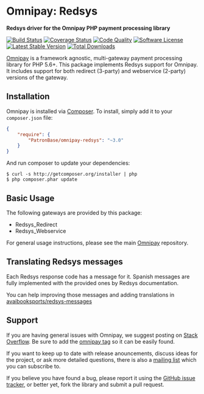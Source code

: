 # Omnipay: Redsys

**Redsys driver for the Omnipay PHP payment processing library**

[![Build Status](https://travis-ci.org/PatronBase/omnipay-redsys.png?branch=master)](https://travis-ci.org/PatronBase/omnipay-redsys)
[![Coverage Status](https://img.shields.io/scrutinizer/coverage/g/PatronBase/omnipay-redsys.svg?style=flat)](https://scrutinizer-ci.com/g/PatronBase/omnipay-redsys/code-structure)
[![Code Quality](https://img.shields.io/scrutinizer/g/PatronBase/omnipay-redsys.svg?style=flat)](https://scrutinizer-ci.com/g/PatronBase/omnipay-redsys/?branch=master)
[![Software License](https://img.shields.io/badge/license-MIT-brightgreen.svg?style=flat)](LICENSE.md)
[![Latest Stable Version](https://poser.pugx.org/PatronBase/omnipay-redsys/version.png)](https://packagist.org/packages/patronbase/omnipay-redsys)
[![Total Downloads](https://poser.pugx.org/patronbase/omnipay-redsys/d/total.png)](https://packagist.org/packages/patronbase/omnipay-redsys)


[Omnipay](https://github.com/thephpleague/omnipay) is a framework agnostic, multi-gateway payment
processing library for PHP 5.6+. This package implements Redsys support for Omnipay. It includes
support for both redirect (3-party) and webservice (2-party) versions of the gateway.

## Installation

Omnipay is installed via [Composer](http://getcomposer.org/). To install, simply add it
to your `composer.json` file:

```json
{
    "require": {
        "PatronBase/omnipay-redsys": "~3.0"
    }
}
```

And run composer to update your dependencies:

    $ curl -s http://getcomposer.org/installer | php
    $ php composer.phar update

## Basic Usage

The following gateways are provided by this package:

* Redsys_Redirect
* Redsys_Webservice

For general usage instructions, please see the main [Omnipay](https://github.com/thephpleague/omnipay)
repository.

## Translating Redsys messages

Each Redsys response code has a message for it. Spanish messages are fully implemented with the provided ones by Redsys documentation.

You can help improving those messages and adding translations in [avaibooksports/redsys-messages](https://github.com/AvaiBookSports/redsys-messages)

## Support

If you are having general issues with Omnipay, we suggest posting on
[Stack Overflow](http://stackoverflow.com/). Be sure to add the
[omnipay tag](http://stackoverflow.com/questions/tagged/omnipay) so it can be easily found.

If you want to keep up to date with release anouncements, discuss ideas for the project,
or ask more detailed questions, there is also a [mailing list](https://groups.google.com/forum/#!forum/omnipay) which
you can subscribe to.

If you believe you have found a bug, please report it using the [GitHub issue tracker](https://github.com/PatronBase/omnipay-redsys/issues),
or better yet, fork the library and submit a pull request.
